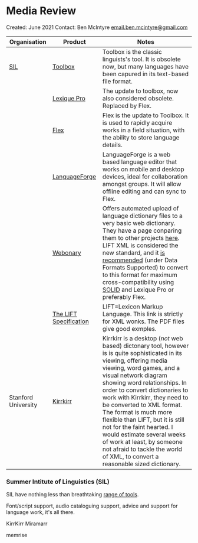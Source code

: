 # Media Review
 
Created: June 2021 
Contact: Ben McIntyre email.ben.mcintyre@gmail.com

| Organisation       | Product    | Notes |
| -------------           | -------------  | --------                       |
|  [SIL](#SIL)            |    [Toolbox](https://software.sil.org/toolbox/) |   Toolbox is the classic linguists's tool.  It is obsolete now, but many languages have been capured in its text-based file format. |
|  |    [Lexique Pro](http://lexiquepro.com/)    |  The update to toolbox, now also considered obsolete. Replaced by Flex. |
| | [Flex](https://software.sil.org/toolbox/)| Flex is the update to Toolbox. It is used to rapidly acquire works in a field situation, with the ability to store language details. |
| | [LanguageForge](https://languageforge.org/)  | LanguageForge is a web based language editor that works on mobile and desktop devices, ideal for collaboration amongst groups. It will allow offline editing and can sync to Flex. |
| | [Webonary](https://www.webonary.org/)  |  Offers automated upload of language dictionary files to a very basic web dictionary. They have a page conparing them to other projects [here](https://www.webonary.org/comparisons/). LIFT XML is considered the new standard, and it [is recommended](https://www.webonary.org/about-webonary/) (under Data Formats Supported) to convert to this format for maximum cross-compatibility using [SOLID](https://www.webonary.org/about-webonary/) and Lexique Pro or preferably Flex.|
|  | [The LIFT Specification](https://github.com/sillsdev/lift-standard) | LIFT=Lexicon Markup Language. This link is strictly for  XML wonks. The PDF files give good exmples. |
| Stanford University  | [Kirrkirr](https://nlp.stanford.edu/kirrkirr/)   | Kirrkirr is a desktop (*not* web based) dictonary tool, however is is quite sophisticated in its viewing, offering media viewing, word games, and a visual network diagram showing word relationships. In order to convert dictionaries to work with Kirrkirr, they need to be converted to XML format. The format is much more flexible than LIFT, but it is still not for the faint hearted. I would estimate several weeks of work at least, by someone not afraid to tackle the world of XML, to convert a reasonable sized dictionary. |



### <a name="SIL"></a>Summer Intitute of Linguistics (SIL)

SIL have  nothing less than breathtaking [range of tools](https://software.sil.org/products/).

Font/script support, audio cataloguing support, advice and support for language work, it's all there.



KirrKirr
Miramarr

memrise
